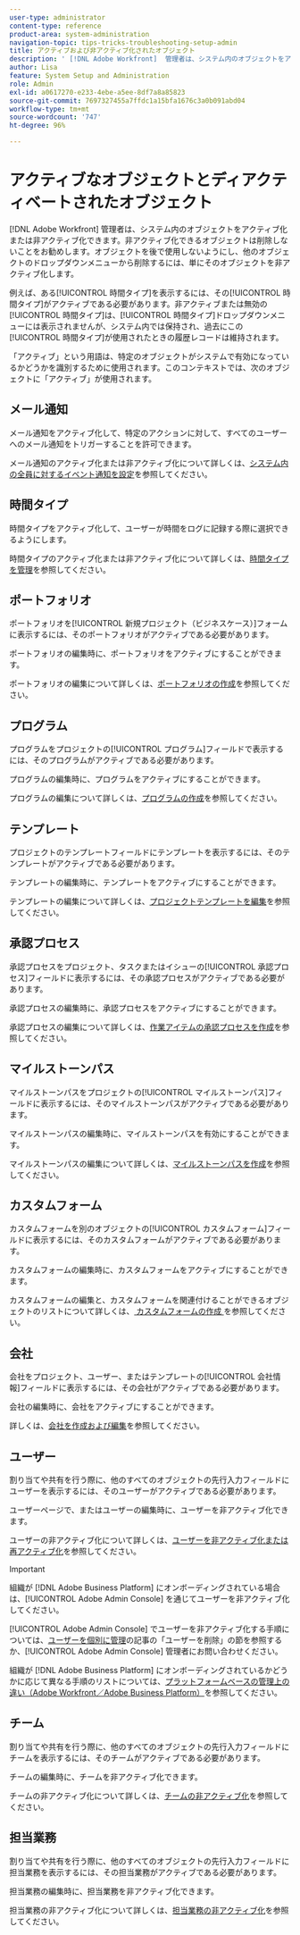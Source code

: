 ```yaml
---
user-type: administrator
content-type: reference
product-area: system-administration
navigation-topic: tips-tricks-troubleshooting-setup-admin
title: アクティブおよび非アクティブ化されたオブジェクト
description: ' [!DNL Adobe Workfront]  管理者は、システム内のオブジェクトをアクティブ化または非アクティブ化できます。非アクティブ化できるオブジェクトは削除しないことをお勧めします。オブジェクトを後で使用しないようにし、他のオブジェクトのドロップダウンメニューから削除するには、単にそのオブジェクトを非アクティブ化します。'
author: Lisa
feature: System Setup and Administration
role: Admin
exl-id: a0617270-e233-4ebe-a5ee-8df7a8a85823
source-git-commit: 7697327455a7ffdc1a15bfa1676c3a0b091abd04
workflow-type: tm+mt
source-wordcount: '747'
ht-degree: 96%

---
```


# アクティブなオブジェクトとディアクティベートされたオブジェクト

[!DNL Adobe Workfront] 管理者は、システム内のオブジェクトをアクティブ化または非アクティブ化できます。非アクティブ化できるオブジェクトは削除しないことをお勧めします。オブジェクトを後で使用しないようにし、他のオブジェクトのドロップダウンメニューから削除するには、単にそのオブジェクトを非アクティブ化します。

例えば、ある[!UICONTROL 時間タイプ]を表示するには、その[!UICONTROL 時間タイプ]がアクティブである必要があります。非アクティブまたは無効の[!UICONTROL 時間タイプ]は、[!UICONTROL 時間タイプ]ドロップダウンメニューには表示されませんが、システム内では保持され、過去にこの[!UICONTROL 時間タイプ]が使用されたときの履歴レコードは維持されます。

「アクティブ」という用語は、特定のオブジェクトがシステムで有効になっているかどうかを識別するために使用されます。このコンテキストでは、次のオブジェクトに「アクティブ」が使用されます。

## メール通知

メール通知をアクティブ化して、特定のアクションに対して、すべてのユーザーへのメール通知をトリガーすることを許可できます。

メール通知のアクティブ化または非アクティブ化について詳しくは、[システム内の全員に対するイベント通知を設定](../../administration-and-setup/manage-workfront/emails/configure-event-notifications-for-everyone-in-the-system.md)を参照してください。

## 時間タイプ

時間タイプをアクティブ化して、ユーザーが時間をログに記録する際に選択できるようにします。

時間タイプのアクティブ化または非アクティブ化について詳しくは、[時間タイプを管理](../../administration-and-setup/set-up-workfront/configure-timesheets-schedules/hour-types.md)を参照してください。

## ポートフォリオ

ポートフォリオを[!UICONTROL 新規プロジェクト（ビジネスケース）]フォームに表示するには、そのポートフォリオがアクティブである必要があります。

ポートフォリオの編集時に、ポートフォリオをアクティブにすることができます。

ポートフォリオの編集について詳しくは、[ポートフォリオの作成](../../manage-work/portfolios/create-and-manage-portfolios/create-portfolios.md)を参照してください。

## プログラム

プログラムをプロジェクトの[!UICONTROL プログラム]フィールドで表示するには、そのプログラムがアクティブである必要があります。

プログラムの編集時に、プログラムをアクティブにすることができます。

プログラムの編集について詳しくは、[プログラムの作成](../../manage-work/portfolios/create-and-manage-programs/create-program.md)を参照してください。

## テンプレート

プロジェクトのテンプレートフィールドにテンプレートを表示するには、そのテンプレートがアクティブである必要があります。

テンプレートの編集時に、テンプレートをアクティブにすることができます。

テンプレートの編集について詳しくは、[プロジェクトテンプレートを編集](../../manage-work/projects/create-and-manage-templates/edit-templates.md)を参照してください。

## 承認プロセス

承認プロセスをプロジェクト、タスクまたはイシューの[!UICONTROL 承認プロセス]フィールドに表示するには、その承認プロセスがアクティブである必要があります。

承認プロセスの編集時に、承認プロセスをアクティブにすることができます。

承認プロセスの編集について詳しくは、[作業アイテムの承認プロセスを作成](../../administration-and-setup/customize-workfront/configure-approval-milestone-processes/create-approval-processes.md)を参照してください。

## マイルストーンパス

マイルストーンパスをプロジェクトの[!UICONTROL マイルストーンパス]フィールドに表示するには、そのマイルストーンパスがアクティブである必要があります。

マイルストーンパスの編集時に、マイルストーンパスを有効にすることができます。

マイルストーンパスの編集について詳しくは、[マイルストーンパスを作成](../../administration-and-setup/customize-workfront/configure-approval-milestone-processes/create-milestone-path.md)を参照してください。

## カスタムフォーム

カスタムフォームを別のオブジェクトの[!UICONTROL カスタムフォーム]フィールドに表示するには、そのカスタムフォームがアクティブである必要があります。

カスタムフォームの編集時に、カスタムフォームをアクティブにすることができます。

カスタムフォームの編集と、カスタムフォームを関連付けることができるオブジェクトのリストについて詳しくは、[ カスタムフォームの作成 ](/help/quicksilver/administration-and-setup/customize-workfront/create-manage-custom-forms/form-designer/design-a-form/design-a-form.md) を参照してください。

## 会社

会社をプロジェクト、ユーザー、またはテンプレートの[!UICONTROL 会社情報]フィールドに表示するには、その会社がアクティブである必要があります。

会社の編集時に、会社をアクティブにすることができます。

詳しくは、[会社を作成および編集](../../administration-and-setup/set-up-workfront/organizational-setup/create-and-edit-companies.md)を参照してください。

## ユーザー

割り当てや共有を行う際に、他のすべてのオブジェクトの先行入力フィールドにユーザーを表示するには、そのユーザーがアクティブである必要があります。

ユーザーページで、またはユーザーの編集時に、ユーザーを非アクティブ化できます。

ユーザーの非アクティブ化について詳しくは、[ユーザーを非アクティブ化または再アクティブ化](../../administration-and-setup/add-users/create-and-manage-users/deactivate-a-user.md)を参照してください。

>[!IMPORTANT]
>
>組織が [!DNL Adobe Business Platform] にオンボーディングされている場合は、[!UICONTROL Adobe Admin Console] を通じてユーザーを非アクティブ化してください。
>
>[!UICONTROL Adobe Admin Console] でユーザーを非アクティブ化する手順については、[ユーザーを個別に管理](https://helpx.adobe.com/jp/enterprise/using/manage-users-individually.html)の記事の「ユーザーを削除」の節を参照するか、[!UICONTROL Adobe Admin Console] 管理者にお問い合わせください。
>
>組織が [!DNL Adobe Business Platform] にオンボーディングされているかどうかに応じて異なる手順のリストについては、[プラットフォームベースの管理上の違い（Adobe Workfront／Adobe Business Platform）](../../administration-and-setup/get-started-wf-administration/actions-in-admin-console.md)を参照してください。

## チーム

割り当てや共有を行う際に、他のすべてのオブジェクトの先行入力フィールドにチームを表示するには、そのチームがアクティブである必要があります。

チームの編集時に、チームを非アクティブ化できます。

チームの非アクティブ化について詳しくは、[チームの非アクティブ化](../../people-teams-and-groups/create-and-manage-teams/deactivate-a-team.md)を参照してください。

## 担当業務

割り当てや共有を行う際に、他のすべてのオブジェクトの先行入力フィールドに担当業務を表示するには、その担当業務がアクティブである必要があります。

担当業務の編集時に、担当業務を非アクティブ化できます。

担当業務の非アクティブ化について詳しくは、[担当業務の非アクティブ化](../../administration-and-setup/set-up-workfront/organizational-setup/deactivate-job-roles.md)を参照してください。

